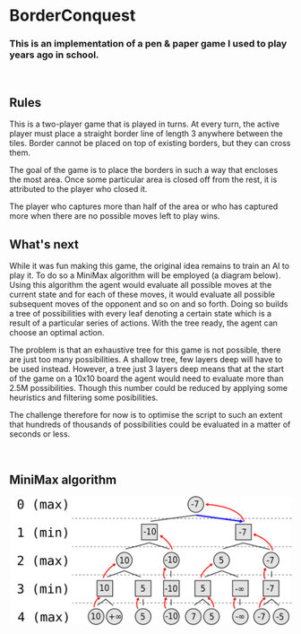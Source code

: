 # BorderConquest
### This is an implementation of a pen & paper game I used to play years ago in school.

<br>

## Rules
This is a two-player game that is played in turns. At every turn, the active player must place a straight border line of length 3 anywhere between the tiles. Border cannot be placed on top of existing borders, but they can cross them.

The goal of the game is to place the borders in such a way that encloses the most area. Once some particular area is closed off from the rest, it is attributed to the player who closed it.

The player who captures more than half of the area or who has captured more when there are no possible moves left to play wins.

## What's next
While it was fun making this game, the original idea remains to train an AI to play it. To do so a MiniMax algorithm will be employed (a diagram below). Using this algorithm the agent would evaluate all possible moves at the current state and for each of these moves, it would evaluate all possible subsequent moves of the opponent and so on and so forth. Doing so builds a tree of possibilities with every leaf denoting a certain state which is a result of a particular series of actions. With the tree ready, the agent can choose an optimal action.

The problem is that an exhaustive tree for this game is not possible, there are just too many possibilities. A shallow tree, few layers deep will have to be used instead. However, a tree just 3 layers deep means that at the start of the game on a 10x10 board the agent would need to evaluate more than 2.5M possibilities. Though this number could be reduced by applying some heuristics and filtering some posibilities.

The challenge therefore for now is to optimise the script to such an extent that hundreds of thousands of possibilities could be evaluated in a matter of seconds or less.

<br>

## **MiniMax algorithm**
<img src="./Minimax.svg">
